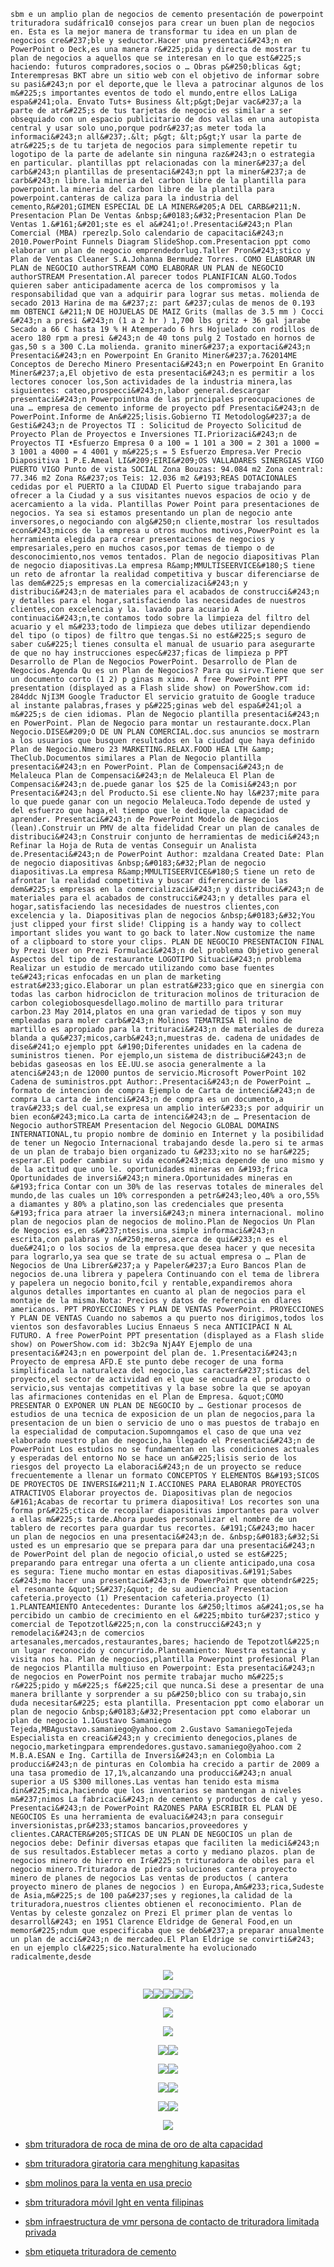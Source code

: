 
```
sbm e un amplio plan de negocios de cemento presentación de powerpoint trituradora sudáfrica10 consejos para crear un buen plan de negocios en. Esta es la mejor manera de transformar tu idea en un plan de negocios cre&#237;ble y seductor.Hacer una presentaci&#243;n en PowerPoint o Deck,es una manera r&#225;pida y directa de mostrar tu plan de negocios a aquellos que se interesan en lo que est&#225;s haciendo: futuros compradores,socios o … Obras p&#250;blicas &gt; Interempresas BKT abre un sitio web con el objetivo de informar sobre su pasi&#243;n por el deporte,que le lleva a patrocinar algunos de los m&#225;s importantes eventos de todo el mundo,entre ellos LaLiga espa&#241;ola. Envato Tuts+ Business &lt;p&gt;Dejar vac&#237;a la parte de atr&#225;s de tus tarjetas de negocio es similar a ser obsequiado con un espacio publicitario de dos vallas en una autopista central y usar solo uno,porque podr&#237;as meter toda la informaci&#243;n all&#237;.&lt; p&gt; &lt;p&gt;Y usar la parte de atr&#225;s de tu tarjeta de negocios para simplemente repetir tu logotipo de la parte de adelante sin ninguna raz&#243;n o estrategia en particular. plantillas ppt relacionadas con la miner&#237;a del carb&#243;n plantillas de presentaci&#243;n ppt la miner&#237;a de carb&#243;n libre.la mineria del carbon libre de la plantilla para powerpoint.la mineria del carbon libre de la plantilla para powerpoint.canteras de caliza para la industria del cemento,R&#201;GIMEN ESPECIAL DE LA MINER&#205;A DEL CARB&#211;N. Presentacion Plan De Ventas &nbsp;&#0183;&#32;Presentacion Plan De Ventas 1.&#161;&#201;ste es el a&#241;o!.Presentaci&#243;n Plan Comercial (MBA) rperezlp.Solo calendario de capacitaci&#243;n 2010.PowerPoint Funnels Diagram SlideShop.com.Presentacion ppt como elaborar un plan de negocio emprendedorlug.Taller Pron&#243;stico y Plan de Ventas Cleaner S.A.Johanna Bermudez Torres. COMO ELABORAR UN PLAN de NEGOCIO authorSTREAM COMO ELABORAR UN PLAN de NEGOCIO authorSTREAM Presentation.Al parecer todos PLANIFICAN ALGO.Todos quieren saber anticipadamente acerca de los compromisos y la responsabilidad que van a adquirir para lograr sus metas. molienda de secado 2013 Harina de ma &#237;z: part &#237;culas de menos de 0.193 mm OBTENCI &#211;N DE HOJUELAS DE MAIZ Grits (mallas de 3.5 mm ) Cocci &#243;n a presi &#243;n (1 a 2 hr ) 1,700 lbs gritz + 36 gal jarabe Secado a 66 C hasta 19 % H Atemperado 6 hrs Hojuelado con rodillos de acero 180 rpm a presi &#243;n de 40 tons pulg 2 Tostado en hornos de gas,50 s a 300 C.La molienda. granito miner&#237;a exportaci&#243;n Presentaci&#243;n en Powerpoint En Granito Miner&#237;a.762014ME Conceptos de Derecho Minero Presentaci&#243;n en Powerpoint En Granito Miner&#237;a,El objetivo de esta presentaci&#243;n es permitir a los lectores conocer los,Son actividades de la industria minera,las siguientes: cateo,prospecci&#243;n,labor general.descargar presentaci&#243;n PowerpointUna de las principales preocupaciones de una … empresa de cemento informe de proyecto pdf Presentaci&#243;n de PowerPoint.Informe de An&#225;lisis.Gobierno TI Metodolog&#237;a de Gesti&#243;n de Proyectos TI : Solicitud de Proyecto Solicitud de Proyecto Plan de Proyectos e Inversiones TI.Priorizaci&#243;n de Proyectos TI •Esfuerzo Empresa 0 a 100 = 1 101 a 300 = 2 301 a 1000 = 3 1001 a 4000 = 4 4001 y m&#225;s = 5 Esfuerzo Empresa.Ver Precio Diapositiva 1 P.E.Ameal LI&#209;EIRI&#209;OS VALLADARES SINERGIAS VIGO PUERTO VIGO Punto de vista SOCIAL Zona Bouzas: 94.084 m2 Zona central: 77.346 m2 Zona R&#237;os Teis: 12.036 m2 &#193;REAS DOTACIONALES cedidas por el PUERTO a la CIUDAD El Puerto sigue trabajando para ofrecer a la Ciudad y a sus visitantes nuevos espacios de ocio y de acercamiento a la vida. Plantillas Power Point para presentaciones de negocios. Ya sea si estamos presentando un plan de negocio ante inversores,o negociando con alg&#250;n cliente,mostrar los resultados econ&#243;micos de la empresa u otros muchos motivos,PowerPoint es la herramienta elegida para crear presentaciones de negocios y empresariales,pero en muchos casos,por temas de tiempo o de desconocimiento,nos vemos tentados. Plan de negocio diapositivas Plan de negocio diapositivas.La empresa R&amp;MMULTISEERVICE&#180;S tiene un reto de afrontar la realidad competitiva y buscar diferenciarse de las dem&#225;s empresas en la comercializaci&#243;n y distribuci&#243;n de materiales para el acabados de construcci&#243;n y detalles para el hogar,satisfaciendo las necesidades de nuestros clientes,con excelencia y la. lavado para acuario A continuaci&#243;n,te contamos todo sobre la limpieza del filtro del acuario y el m&#233;todo de limpieza que debes utilizar dependiendo del tipo (o tipos) de filtro que tengas.Si no est&#225;s seguro de saber cu&#225;l tienes consulta el manual de usuario para asegurarte de que no hay instrucciones espec&#237;ficas de limpieza p PPT Desarrollo de Plan de Negocios PowerPoint. Desarrollo de Plan de Negocios.Agenda Qu es un Plan de Negocios? Para qu sirve.Tiene que ser un documento corto (1 2) p ginas m ximo. A free PowerPoint PPT presentation (displayed as a Flash slide show) on PowerShow.com id: 284ddc NjI3M Google Traductor El servicio gratuito de Google traduce al instante palabras,frases y p&#225;ginas web del espa&#241;ol a m&#225;s de cien idiomas. Plan de Negocio plantilla presentaci&#243;n en PowerPoint. Plan de Negocio para montar un restaurante.docx.Plan Negocio.DISE&#209;O DE UN PLAN COMERCIAL.doc.sus anuncios se mostrarn a los usuarios que busquen resultados en la ciudad que haya definido Plan de Negocio.Nmero 23 MARKETING.RELAX.FOOD HEA LTH &amp; TheClub.Documentos similares a Plan de Negocio plantilla presentaci&#243;n en PowerPoint. Plan de Compensaci&#243;n de Melaleuca Plan de Compensaci&#243;n de Melaleuca El Plan de Compensaci&#243;n de.puede ganar los $25 de la Comisi&#243;n por Presentaci&#243;n del Producto.Si ese cliente.No hay l&#237;mite para lo que puede ganar con un negocio Melaleuca.Todo depende de usted y del esfuerzo que haga,el tiempo que le dedique,la capacidad de aprender. Presentaci&#243;n de PowerPoint Modelo de Negocios (lean).Construir un PMV de alta fidelidad Crear un plan de canales de distribuci&#243;n Construir conjunto de herramientas de medici&#243;n Refinar la Hoja de Ruta de ventas Conseguir un Analista de.Presentaci&#243;n de PowerPoint Author: mzaldana Created Date: Plan de negocio diapositivas &nbsp;&#0183;&#32;Plan de negocio diapositivas.La empresa R&amp;MMULTISEERVICE&#180;S tiene un reto de afrontar la realidad competitiva y buscar diferenciarse de las dem&#225;s empresas en la comercializaci&#243;n y distribuci&#243;n de materiales para el acabados de construcci&#243;n y detalles para el hogar,satisfaciendo las necesidades de nuestros clientes,con excelencia y la. Diapositivas plan de negocios &nbsp;&#0183;&#32;You just clipped your first slide! Clipping is a handy way to collect important slides you want to go back to later.Now customize the name of a clipboard to store your clips. PLAN DE NEGOCIO PRESENTACION FINAL by Prezi User on Prezi Formulaci&#243;n del problema Objetivo general Aspectos del tipo de restaurante LOGOTIPO Situaci&#243;n problema Realizar un estudio de mercado utilizando como base fuentes te&#243;ricas enfocadas en un plan de marketing estrat&#233;gico.Elaborar un plan estrat&#233;gico que en sinergia con todas las carbon hidrociclon de trituracion molinos de trituracion de carbon colegiobosquesdellago.molino de martillo para triturar carbon.23 May 2014,platos en una gran variedad de tipos y son muy empleadas para moler carb&#243;n Molinos TEMATRISA El molino de martillo es apropiado para la trituraci&#243;n de materiales de dureza blanda a qu&#237;micos,carb&#243;n,muestras de. cadena de unidades de dise&#241;o ejemplo ppt &#190;Diferentes unidades en la cadena de suministros tienen. Por ejemplo,un sistema de distribuci&#243;n de bebidas gaseosas en los EE.UU.se asocia generalmente a la atenci&#243;n de 12000 puntos de servicio.Microsoft PowerPoint 102 Cadena de suministros.ppt Author:.Presentaci&#243;n de PowerPoint … formato de intencion de compra Ejemplo de Carta de intenci&#243;n de compra La carta de intenci&#243;n de compra es un documento,a trav&#233;s del cual,se expresa un amplio inter&#233;s por adquirir un bien econ&#243;mico.La carta de intenci&#243;n de … Presentacion de Negocio authorSTREAM Presentacion del Negocio GLOBAL DOMAINS INTERNATIONAL,tu propio nombre de dominio en Internet y la posibilidad de tener un Negocio Internacional trabajando desde la.pero si te armas de un plan de trabajo bien organizado tu &#233;xito no se har&#225; esperar.El poder cambiar su vida econ&#243;mica depende de uno mismo y de la actitud que uno le. oportunidades mineras en &#193;frica Oportunidades de inversi&#243;n minera.Oportunidades mineras en &#193;frica Contar con un 30% de las reservas totales de minerales del mundo,de las cuales un 10% corresponden a petr&#243;leo,40% a oro,55% a diamantes y 80% a platino,son las credenciales que presenta &#193;frica para atraer la inversi&#243;n minera internacional. molino plan de negocios plan de negocios de molino.Plan de Negocios Un Plan de Negocios es,en s&#237;ntesis.una simple informaci&#243;n escrita,con palabras y n&#250;meros,acerca de qui&#233;n es el due&#241;o o los socios de la empresa.que desea hacer y que necesita para lograrlo,ya sea que se trate de su actual empresa o … Plan de Negocios de Una Librer&#237;a y Papeler&#237;a Euro Bancos Plan de negocios de.una librera y papelera Continuando con el tema de librera y papelera un negocio bonito,fcil y rentable,expandiremos ahora algunos detalles importantes en cuanto al plan de negocios para el montaje de la misma.Nota: Precios y datos de referencia en dlares americanos. PPT PROYECCIONES Y PLAN DE VENTAS PowerPoint. PROYECCIONES Y PLAN DE VENTAS Cuando no sabemos a qu puerto nos dirigimos,todos los vientos son desfavorables Lucius Ennaeus S neca ANTICIPACI N AL FUTURO. A free PowerPoint PPT presentation (displayed as a Flash slide show) on PowerShow.com id: 3b2c9a NjA4Y Ejemplo de una presentaci&#243;n en powerpoint del plan de. 1.Presentaci&#243;n Proyecto de empresa AFD.E ste punto debe recoger de una forma simplificada la naturaleza del negocio,las caracter&#237;sticas del proyecto,el sector de actividad en el que se encuadra el producto o servicio,sus ventajas competitivas y la base sobre la que se apoyan las afirmaciones contenidas en el Plan de Empresa. &quot;COMO PRESENTAR O EXPONER UN PLAN DE NEGOCIO by … Gestionar procesos de estudios de una tecnica de exposicion de un plan de negocios,para la presentacion de un bien o servicio de uno o mas puestos de trabajo en la especialidad de computacion.Supomngamos el caso de que una vez elaborado nuestro plan de negocio,ha llegado el Presentaci&#243;n de PowerPoint Los estudios no se fundamentan en las condiciones actuales y esperadas del entorno No se hace un an&#225;lisis serio de los riesgos del proyecto La elaboraci&#243;n de un proyecto se reduce frecuentemente a llenar un formato CONCEPTOS Y ELEMENTOS B&#193;SICOS DE PROYECTOS DE INVERSI&#211;N I.ACCIONES PARA ELABORAR PROYECTOS ATRACTIVOS Elaborar proyectos de. Diapositivas plan de negocios &#161;Acabas de recortar tu primera diapositiva! Los recortes son una forma pr&#225;ctica de recopilar diapositivas importantes para volver a ellas m&#225;s tarde.Ahora puedes personalizar el nombre de un tablero de recortes para guardar tus recortes. &#191;C&#243;mo hacer un plan de negocios en una presentaci&#243;n de. &nbsp;&#0183;&#32;Si usted es un empresario que se prepara para dar una presentaci&#243;n de PowerPoint del plan de negocio oficial,o usted se est&#225; preparando para entregar una oferta a un cliente anticipado,una cosa es segura: Tiene mucho montar en estas diapositivas.&#191;Sabes c&#243;mo hacer una presentaci&#243;n de PowerPoint que obtendr&#225; el resonante &quot;S&#237;&quot; de su audiencia? Presentacion cafeteria.proyecto (1) Presentacion cafeteria.proyecto (1) 1.PLANTEAMIENTO Antecedentes: Durante los &#250;ltimos a&#241;os,se ha percibido un cambio de crecimiento en el &#225;mbito tur&#237;stico y comercial de Tepotzotl&#225;n,con la construcci&#243;n y remodelaci&#243;n de comercios artesanales,mercados,restaurantes,bares; haciendo de Tepotzotl&#225;n un lugar reconocido y concurrido.Planteamiento: Nuestra estancia y visita nos ha. Plan de negocios,plantilla Powerpoint profesional Plan de negocios Plantilla multiuso en Powerpoint: Esta presentaci&#243;n de negocios en PowerPoint nos permite trabajar mucho m&#225;s r&#225;pido y m&#225;s f&#225;cil que nunca.Si dese a presentar de una manera brillante y sorprender a su p&#250;blico con su trabajo,sin duda necesitar&#225; esta plantilla. Presentacion ppt como elaborar un plan de negocio &nbsp;&#0183;&#32;Presentacion ppt como elaborar un plan de negocio 1.1Gustavo Samaniego Tejeda,MBAgustavo.samaniego@yahoo.com 2.Gustavo SamaniegoTejeda Especialista en creaci&#243;n y crecimiento denegocios,planes de negocio,marketingpara emprendedores.gustavo.samaniego@yahoo.com 2 M.B.A.ESAN e Ing. Cartilla de Inversi&#243;n en Colombia La producci&#243;n de pinturas en Colombia ha crecido a partir de 2009 a una tasa promedio de 17,1%,alcanzando una producci&#243;n anual superior a US $300 millones.Las ventas han tenido esta misma din&#225;mica,haciendo que los inventarios se mantengan a niveles m&#237;nimos La fabricaci&#243;n de cemento y productos de cal y yeso. Presentaci&#243;n de PowerPoint RAZONES PARA ESCRIBIR EL PLAN DE NEGOCIOS Es una herramienta de evaluaci&#243;n para conseguir inversionistas,pr&#233;stamos bancarios,proveedores y clientes.CARACTER&#205;STICAS DE UN PLAN DE NEGOCIOS un plan de negocios debe: Definir diversas etapas que faciliten la medici&#243;n de sus resultados.Establecer metas a corto y mediano plazos. plan de negocios minero de hierro en Ir&#225;n trituradora de obiles para el negocio minero.Trituradora de piedra soluciones cantera proyecto minero de planes de negocios Las ventas de productos ( cantera proyecto minero de planes de negocios ) en Europa,Am&#233;rica,Sudeste de Asia,m&#225;s de 100 pa&#237;ses y regiones,la calidad de la trituradora,nuestros clientes obtienen el reconocimiento. Plan de Ventas by celeste gonzalez on Prezi El primer plan de ventas lo desarroll&#243; en 1951 Clarence Eldridge de General Food,en un memor&#225;ndum que especificaba que se deb&#237;a preparar anualmente un plan de acci&#243;n de mercadeo.El Plan Eldrige se convirti&#243; en un ejemplo cl&#225;sico.Naturalmente ha evolucionado radicalmente,desde 
```

<div align="center">

<a href="https://es-crusher.shibang-china.com/github&k=sbm+e+un+amplio+plan+de+negocios+de+cemento+presentaci%C3%B3n+de+powerpoint+trituradora+sud%C3%A1frica"><img src="https://static.shibang-china.com/es/crusher/logo.jpg"></a>

<a href="https://es-crusher.shibang-china.com/github&k=sbm+e+un+amplio+plan+de+negocios+de+cemento+presentaci%C3%B3n+de+powerpoint+trituradora+sud%C3%A1frica"><img src="https://static.shibang-china.com/es/crusher/index.jpg"></a><a href="https://es-crusher.shibang-china.com/material.htmlgithub&k=sbm+e+un+amplio+plan+de+negocios+de+cemento+presentaci%C3%B3n+de+powerpoint+trituradora+sud%C3%A1frica"><img src="https://static.shibang-china.com/es/crusher/material.jpg"></a><a href="https://es-crusher.shibang-china.com/application.htmlgithub&k=sbm+e+un+amplio+plan+de+negocios+de+cemento+presentaci%C3%B3n+de+powerpoint+trituradora+sud%C3%A1frica"><img src="https://static.shibang-china.com/es/crusher/application.jpg"></a><a href="https://es-crusher.shibang-china.com/aboutus.htmlgithub&k=sbm+e+un+amplio+plan+de+negocios+de+cemento+presentaci%C3%B3n+de+powerpoint+trituradora+sud%C3%A1frica"><img src="https://static.shibang-china.com/es/crusher/aboutus.jpg"></a><a href="https://es-crusher.shibang-china.com/contact.htmlgithub&k=sbm+e+un+amplio+plan+de+negocios+de+cemento+presentaci%C3%B3n+de+powerpoint+trituradora+sud%C3%A1frica"><img src="https://static.shibang-china.com/es/crusher/contact.jpg"></a>

<a href="https://es-crusher.shibang-china.com/github&k=sbm+e+un+amplio+plan+de+negocios+de+cemento+presentaci%C3%B3n+de+powerpoint+trituradora+sud%C3%A1frica"><img src="https://static.shibang-china.com/es/crusher/banner.jpg"></a>

<a href="https://swt.shibang-china.com/github&k=sbm+e+un+amplio+plan+de+negocios+de+cemento+presentaci%C3%B3n+de+powerpoint+trituradora+sud%C3%A1frica"><img src="https://static.shibang-china.com/es/crusher/text.jpg"></a>

<a href="https://swt.shibang-china.com/github&k=sbm+e+un+amplio+plan+de+negocios+de+cemento+presentaci%C3%B3n+de+powerpoint+trituradora+sud%C3%A1frica"><img src="https://static.shibang-china.com/es/crusher/chat.jpg"></a><a href="https://es-crusher.shibang-china.com/contact.htmlgithub&k=sbm+e+un+amplio+plan+de+negocios+de+cemento+presentaci%C3%B3n+de+powerpoint+trituradora+sud%C3%A1frica"><img src="https://static.shibang-china.com/es/crusher/message.jpg"></a>

<a href="https://es-crusher.shibang-china.com/products/pe.htmlgithub&k=sbm+e+un+amplio+plan+de+negocios+de+cemento+presentaci%C3%B3n+de+powerpoint+trituradora+sud%C3%A1frica"><img src="https://static.shibang-china.com/es/crusher/pe.jpg"></a><a href="https://es-crusher.shibang-china.com/products/pf.htmlgithub&k=sbm+e+un+amplio+plan+de+negocios+de+cemento+presentaci%C3%B3n+de+powerpoint+trituradora+sud%C3%A1frica"><img src="https://static.shibang-china.com/es/crusher/pf.jpg"></a>

<a href="https://es-crusher.shibang-china.com/products/hpt.htmlgithub&k=sbm+e+un+amplio+plan+de+negocios+de+cemento+presentaci%C3%B3n+de+powerpoint+trituradora+sud%C3%A1frica"><img src="https://static.shibang-china.com/es/crusher/hpt.jpg"></a><a href="https://es-crusher.shibang-china.com/products/vsi.htmlgithub&k=sbm+e+un+amplio+plan+de+negocios+de+cemento+presentaci%C3%B3n+de+powerpoint+trituradora+sud%C3%A1frica"><img src="https://static.shibang-china.com/es/crusher/vsi.jpg"></a>

<a href="https://es-crusher.shibang-china.com/products/klv.htmlgithub&k=sbm+e+un+amplio+plan+de+negocios+de+cemento+presentaci%C3%B3n+de+powerpoint+trituradora+sud%C3%A1frica"><img src="https://static.shibang-china.com/es/crusher/klv.jpg"></a><a href="https://es-crusher.shibang-china.com/products/portable.htmlgithub&k=sbm+e+un+amplio+plan+de+negocios+de+cemento+presentaci%C3%B3n+de+powerpoint+trituradora+sud%C3%A1frica"><img src="https://static.shibang-china.com/es/crusher/portable.jpg"></a>

<a href="https://swt.shibang-china.com/github&k=sbm+e+un+amplio+plan+de+negocios+de+cemento+presentaci%C3%B3n+de+powerpoint+trituradora+sud%C3%A1frica"><img src="https://static.shibang-china.com/es/crusher/case.jpg"></a>

</div>


* [sbm trituradora de roca de mina de oro de alta capacidad](sbm%20trituradora%20de%20roca%20de%20mina%20de%20oro%20de%20alta%20capacidad.md)

* [sbm trituradora giratoria cara menghitung kapasitas](sbm%20trituradora%20giratoria%20cara%20menghitung%20kapasitas.md)

* [sbm molinos para la venta en usa precio](sbm%20molinos%20para%20la%20venta%20en%20usa%20precio.md)

* [sbm trituradora móvil lght en venta filipinas](sbm%20trituradora%20m%C3%B3vil%20lght%20en%20venta%20filipinas.md)

* [sbm infraestructura de vmr persona de contacto de trituradora limitada privada](sbm%20infraestructura%20de%20vmr%20persona%20de%20contacto%20de%20trituradora%20limitada%20privada.md)

* [sbm etiqueta trituradora de cemento](sbm%20etiqueta%20trituradora%20de%20cemento.md)